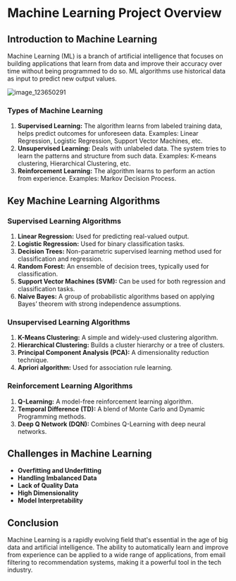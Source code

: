 
# Machine Learning Project Overview

## Introduction to Machine Learning

Machine Learning (ML) is a branch of artificial intelligence that focuses on building applications that learn from data and improve their accuracy over time without being programmed to do so. ML algorithms use historical data as input to predict new output values.

![image_123650291](https://github.com/vybhav-amps/MLDL/assets/59567512/7a7ac07d-d250-4cd9-a197-3fd21a075dea)


### Types of Machine Learning

1. **Supervised Learning:** The algorithm learns from labeled training data, helps predict outcomes for unforeseen data. Examples: Linear Regression, Logistic Regression, Support Vector Machines, etc.
2. **Unsupervised Learning:** Deals with unlabeled data. The system tries to learn the patterns and structure from such data. Examples: K-means clustering, Hierarchical Clustering, etc.
3. **Reinforcement Learning:** The algorithm learns to perform an action from experience. Examples: Markov Decision Process.

## Key Machine Learning Algorithms

### Supervised Learning Algorithms

1. **Linear Regression:** Used for predicting real-valued output.
2. **Logistic Regression:** Used for binary classification tasks.
3. **Decision Trees:** Non-parametric supervised learning method used for classification and regression.
4. **Random Forest:** An ensemble of decision trees, typically used for classification.
5. **Support Vector Machines (SVM):** Can be used for both regression and classification tasks.
6. **Naive Bayes:** A group of probabilistic algorithms based on applying Bayes’ theorem with strong independence assumptions.

### Unsupervised Learning Algorithms

1. **K-Means Clustering:** A simple and widely-used clustering algorithm.
2. **Hierarchical Clustering:** Builds a cluster hierarchy or a tree of clusters.
3. **Principal Component Analysis (PCA):** A dimensionality reduction technique.
4. **Apriori algorithm:** Used for association rule learning.

### Reinforcement Learning Algorithms

1. **Q-Learning:** A model-free reinforcement learning algorithm.
2. **Temporal Difference (TD):** A blend of Monte Carlo and Dynamic Programming methods.
3. **Deep Q Network (DQN):** Combines Q-Learning with deep neural networks.

## Challenges in Machine Learning

- **Overfitting and Underfitting**
- **Handling Imbalanced Data**
- **Lack of Quality Data**
- **High Dimensionality**
- **Model Interpretability**

## Conclusion

Machine Learning is a rapidly evolving field that's essential in the age of big data and artificial intelligence. The ability to automatically learn and improve from experience can be applied to a wide range of applications, from email filtering to recommendation systems, making it a powerful tool in the tech industry.
